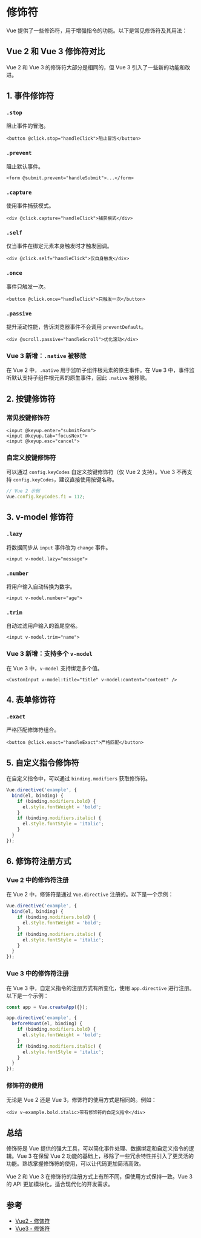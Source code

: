 # 修饰符

Vue 提供了一些修饰符，用于增强指令的功能。以下是常见修饰符及其用法：

## Vue 2 和 Vue 3 修饰符对比

Vue 2 和 Vue 3 的修饰符大部分是相同的，但 Vue 3 引入了一些新的功能和改进。

## 1. 事件修饰符

### `.stop`

阻止事件的冒泡。

```vue
<button @click.stop="handleClick">阻止冒泡</button>
```

### `.prevent`

阻止默认事件。

```vue
<form @submit.prevent="handleSubmit">...</form>
```

### `.capture`

使用事件捕获模式。

```vue
<div @click.capture="handleClick">捕获模式</div>
```

### `.self`

仅当事件在绑定元素本身触发时才触发回调。

```vue
<div @click.self="handleClick">仅自身触发</div>
```

### `.once`

事件只触发一次。

```vue
<button @click.once="handleClick">只触发一次</button>
```

### `.passive`

提升滚动性能，告诉浏览器事件不会调用 `preventDefault`。

```vue
<div @scroll.passive="handleScroll">优化滚动</div>
```

### Vue 3 新增：`.native` 被移除

在 Vue 2 中，`.native` 用于监听子组件根元素的原生事件。在 Vue 3 中，事件监听默认支持子组件根元素的原生事件，因此 `.native` 被移除。

## 2. 按键修饰符

### 常见按键修饰符

```vue
<input @keyup.enter="submitForm">
<input @keyup.tab="focusNext">
<input @keyup.esc="cancel">
```

### 自定义按键修饰符

可以通过 `config.keyCodes` 自定义按键修饰符（仅 Vue 2 支持）。Vue 3 不再支持 `config.keyCodes`，建议直接使用按键名称。

```javascript
// Vue 2 示例
Vue.config.keyCodes.f1 = 112;
```

## 3. v-model 修饰符

### `.lazy`

将数据同步从 `input` 事件改为 `change` 事件。

```vue
<input v-model.lazy="message">
```

### `.number`

将用户输入自动转换为数字。

```vue
<input v-model.number="age">
```

### `.trim`

自动过滤用户输入的首尾空格。

```vue
<input v-model.trim="name">
```

### Vue 3 新增：支持多个 `v-model`

在 Vue 3 中，`v-model` 支持绑定多个值。

```vue
<CustomInput v-model:title="title" v-model:content="content" />
```

## 4. 表单修饰符

### `.exact`

严格匹配修饰符组合。

```vue
<button @click.exact="handleExact">严格匹配</button>
```

## 5. 自定义指令修饰符

在自定义指令中，可以通过 `binding.modifiers` 获取修饰符。

```javascript
Vue.directive('example', {
  bind(el, binding) {
    if (binding.modifiers.bold) {
      el.style.fontWeight = 'bold';
    }
    if (binding.modifiers.italic) {
      el.style.fontStyle = 'italic';
    }
  }
});
```

## 6. 修饰符注册方式

### Vue 2 中的修饰符注册

在 Vue 2 中，修饰符是通过 `Vue.directive` 注册的。以下是一个示例：

```javascript
Vue.directive('example', {
  bind(el, binding) {
    if (binding.modifiers.bold) {
      el.style.fontWeight = 'bold';
    }
    if (binding.modifiers.italic) {
      el.style.fontStyle = 'italic';
    }
  }
});
```

### Vue 3 中的修饰符注册

在 Vue 3 中，自定义指令的注册方式有所变化，使用 `app.directive` 进行注册。以下是一个示例：

```javascript
const app = Vue.createApp({});

app.directive('example', {
  beforeMount(el, binding) {
    if (binding.modifiers.bold) {
      el.style.fontWeight = 'bold';
    }
    if (binding.modifiers.italic) {
      el.style.fontStyle = 'italic';
    }
  }
});
```

### 修饰符的使用

无论是 Vue 2 还是 Vue 3，修饰符的使用方式是相同的。例如：

```vue
<div v-example.bold.italic>带有修饰符的自定义指令</div>
```

## 总结

修饰符是 Vue 提供的强大工具，可以简化事件处理、数据绑定和自定义指令的逻辑。Vue 3 在保留 Vue 2 功能的基础上，移除了一些冗余特性并引入了更灵活的功能。熟练掌握修饰符的使用，可以让代码更加简洁高效。

Vue 2 和 Vue 3 在修饰符的注册方式上有所不同，但使用方式保持一致。Vue 3 的 API 更加模块化，适合现代化的开发需求。

## 参考

- [Vue2 - 修饰符](https://v2.cn.vuejs.org/v2/guide/components-custom-events.html#sync-%E4%BF%AE%E9%A5%B0%E7%AC%A6)
- [Vue3 - 修饰符](https://cn.vuejs.org/guide/essentials/forms.html#modifiers)
